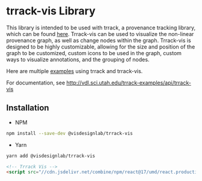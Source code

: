 # trrack-vis Library

This library is intended to be used with trrack, a provenance tracking library, which can be found [here](https://github.com/visdesignlab/trrack). Trrack-vis can be used to visualize the non-linear provenance graph, as well as change nodes within the graph. Trrack-vis is designed to be highly customizable, allowing for the size and position of the graph to be customized, custom icons to be used in the graph, custom ways to visualize annotations, and the grouping of nodes.

Here are multiple [examples](https://github.com/visdesignlab/trrack-examples) using trrack and trrack-vis.

For documentation, see http://vdl.sci.utah.edu/trrack-examples/api/trrack-vis


## Installation

- NPM

```bash
npm install --save-dev @visdesignlab/trrack-vis
```

- Yarn

```bash
yarn add @visdesignlab/trrack-vis
```

```html
<!-- Trrack Vis -->
<script src="//cdn.jsdelivr.net/combine/npm/react@17/umd/react.production.min.js,npm/react-dom@17/umd/react-dom.production.min.js,npm/react-move@6/dist/react-move.min.js,npm/typestyle@2/umd/typestyle.min.js,npm/semantic-ui-react@2/dist/umd/semantic-ui-react.min.js,npm/d3@6.2.0/dist/d3.min.js,npm/@visdesignlab/trrack-vis/dist/trrackvis.umd.development.min.js"></script>
```
